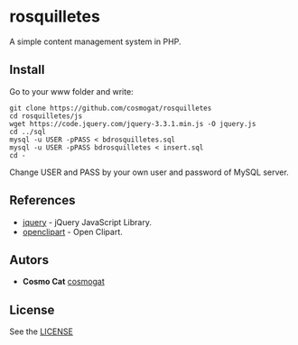# rosquilletes
A simple content management system in PHP.

## Install
Go to your www folder and write:
```
git clone https://github.com/cosmogat/rosquilletes
cd rosquilletes/js
wget https://code.jquery.com/jquery-3.3.1.min.js -O jquery.js
cd ../sql
mysql -u USER -pPASS < bdrosquilletes.sql
mysql -u USER -pPASS bdrosquilletes < insert.sql
cd -
```
Change USER and PASS by your own user and password of MySQL server.

## References
* [jquery](https://github.com/jquery/jquery) - jQuery JavaScript Library.
* [openclipart](https://openclipart.org/) - Open Clipart.
## Autors
* **Cosmo Cat**  [cosmogat](https://github.com/cosmogat)
## License
See the [LICENSE](LICENSE)